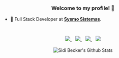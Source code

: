<h3 align="center">Welcome to my profile! 👋</h3>


- 🔭 Full Stack Developer at **[Sysmo Sistemas](https://github.com/Sysmo-Sistemas)**.

</br>

<p align="center">
  <a href="https://www.linkedin.com/in/sidibecker/" target="_blank">
    <img
      src="https://img.shields.io/badge/linkedin-%230077B5.svg?&style=for-the-badge&logo=linkedin&logoColor=white"
    /> </a
  >&nbsp;&nbsp;
  <a href="https://instagram.com/sidibecker" target="_blank">
    <img
      src="https://img.shields.io/badge/instagram-%23E4405F.svg?&style=for-the-badge&logo=instagram&logoColor=white"
    /> </a>
  &nbsp;&nbsp;
  <a href="https://sidneibecker.medium.com" target="_blank">
    <img src="https://img.shields.io/badge/Medium-12100E?style=for-the-badge&logo=medium&logoColor=white"/>
  </a>
   &nbsp;&nbsp;
    <a href="mailto:sidibecker@hotmail.com">
    <img
      src="https://img.shields.io/badge/email-%23005FF9.svg?&style=for-the-badge&logo=mail.ru&logoColor=white"
    /> </a
</p>
      
</br>
</br>
      
<img align="center" src="https://github-readme-stats.vercel.app/api?username=sidibecker&include_all_commits=true&count_private=true&show_icons=true&line_height=21&title_color=7A7ADB&icon_color=2234AE&text_color=D3D3D3&bg_color=0,000000,130F40" alt="Sidi Becker's Github Stats" />
